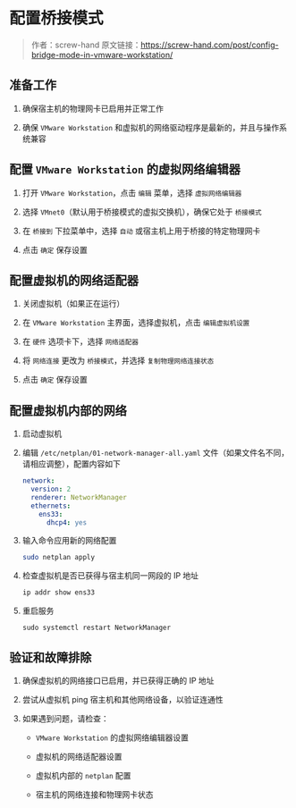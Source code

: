 # 配置桥接模式

> 作者：screw-hand 原文链接：https://screw-hand.com/post/config-bridge-mode-in-vmware-workstation/

## 准备工作

1. 确保宿主机的物理网卡已启用并正常工作

2. 确保 `VMware Workstation` 和虚拟机的网络驱动程序是最新的，并且与操作系统兼容

## 配置 `VMware Workstation` 的虚拟网络编辑器

1. 打开 `VMware Workstation`，点击 `编辑` 菜单，选择 `虚拟网络编辑器`

2. 选择 `VMnet0`（默认用于桥接模式的虚拟交换机），确保它处于 `桥接模式`

3. 在 `桥接到` 下拉菜单中，选择 `自动` 或宿主机上用于桥接的特定物理网卡

4. 点击 `确定` 保存设置

## 配置虚拟机的网络适配器

1. 关闭虚拟机（如果正在运行）

2. 在 `VMware Workstation` 主界面，选择虚拟机，点击 `编辑虚拟机设置`

3. 在 `硬件` 选项卡下，选择 `网络适配器`

4. 将 `网络连接` 更改为 `桥接模式`，并选择 `复制物理网络连接状态`

5. 点击 `确定` 保存设置

## 配置虚拟机内部的网络

1. 启动虚拟机

2. 编辑 `/etc/netplan/01-network-manager-all.yaml` 文件（如果文件名不同，请相应调整），配置内容如下

   ```yaml
   network:
     version: 2
     renderer: NetworkManager
     ethernets:
       ens33:
         dhcp4: yes
   ```

3. 输入命令应用新的网络配置

   ```bash
   sudo netplan apply
   ```

4. 检查虚拟机是否已获得与宿主机同一网段的 IP 地址

   ```bash
   ip addr show ens33
   ```

5. 重启服务

   ```
   sudo systemctl restart NetworkManager
   ```

## 验证和故障排除

1. 确保虚拟机的网络接口已启用，并已获得正确的 IP 地址

2. 尝试从虚拟机 ping 宿主机和其他网络设备，以验证连通性

3. 如果遇到问题，请检查：

   - `VMware Workstation` 的虚拟网络编辑器设置

   - 虚拟机的网络适配器设置

   - 虚拟机内部的 `netplan` 配置

   - 宿主机的网络连接和物理网卡状态

